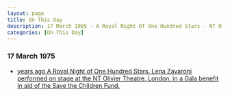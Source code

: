 ```yaml
---
layout: page
title: On This Day
description: 17 March 1985 - A Royal Night Of One Hundred Stars - NT Olivier Theatre, London.
categories: [On This Day]
---
```


### 17 March 1975
* [<span id="age"></span> years ago A Royal Night of One Hundred Stars. Lena Zavaroni performed on stage at the NT Olivier Theatre, London. in a Gala benefit in aid of the Save the Children Fund.](/london%20weekend%20television/theatre/1985/03/17/a-royal-night-of-one-hundred-stars.html)

<!-- Script for calculating number of years ago -->
<script>
var dob = '19850317';
var year = Number(dob.substr(0, 4));
var month = Number(dob.substr(4, 2)) - 1;
var day = Number(dob.substr(6, 2));
var today = new Date();
var age = today.getFullYear() - year;
if (today.getMonth() < month || (today.getMonth() == month && today.getDate() < day)) {
  age--;
}
document.getElementById("age").innerHTML=age;
</script>

